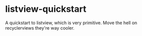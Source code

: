 # listview-quickstart
A quickstart to listview, which is very primitive. Move the hell on recyclerviews they're way cooler.
